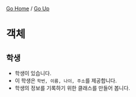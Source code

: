 [Go Home](https://github.com/devJRL/CodeLab-JAVA-Basic#codelab-java-basic) / [Go Up](..)

# 객체

## 학생

- 학생이 있습니다.
- 이 학생은 `학번, 이름, 나이, 주소`를 제공합니다.
- 학생의 정보를 기록하기 위한 클래스를 만들어 봅니다. 